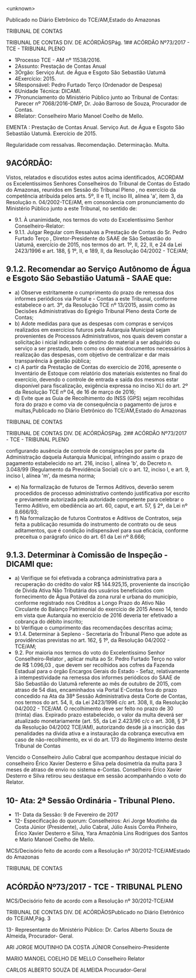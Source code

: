 &lt;unknown&gt;

Publicado  no  Diário  Eletrônico  do TCE/AM,Estado do Amazonas

TRIBUNAL DE CONTAS

TRIBUNAL DE CONTAS DIV. DE  ACÓRDÃOSPág. 1## ACÓRDÃO Nº73/2017 - TCE - TRIBUNAL PLENO

- 1Processo TCE - AM nº 11538/2016.
- 2Assunto: Prestação de Contas Anual
- 3Órgão: Serviço Aut. de Água e Esgoto São Sebastião Uatumã
- 4Exercício: 2015.
- 5Responsável: Pedro Furtado Terço (Ordenador de Despesa)
- 6Unidade Técnica: DICAMI.
- 7Pronunciamento do Ministério Público junto ao Tribunal de Contas: Parecer nº 7068/2016-DMP, Dr. João Barroso de Souza, Procurador de Contas.
- 8Relator: Conselheiro Mario Manoel Coelho de Mello.

EMENTA : Prestação de Contas Anual. Serviço Aut. de Água e Esgoto São Sebastião Uatumã. Exercício de 2015.

Regularidade com ressalvas. Recomendação. Determinação. Multa.

## 9ACÓRDÃO:

Vistos, relatados e discutidos estes autos acima  identificados, ACORDAM os Excelentíssimos  Senhores  Conselheiros  do  Tribunal  de  Contas  do  Estado  do  Amazonas, reunidos em Sessão do Tribunal Pleno , no exercício da competência atribuída pelos arts. 5º, II e  11,  inciso  III,  alínea  'a',  item  3,  da  Resolução  n.  04/2002-TCE/AM, em  consonância  com pronunciamento do Ministério Público junto a este Tribunal, no sentido de:

- 9.1. À unanimidade, nos termos do voto do Excelentíssimo Senhor Conselheiro-Relator:
- 9.1.1. Julgar Regular com Ressalvas a  Prestação de Contas do Sr. Pedro Furtado Terço ,  Diretor-Presidente do SAAE de São Sebastião do  Uatumã, exercício de 2015, nos termos do art. 1º, II, 22, II, e 24 da Lei 2423/1996 e art. 188, § 1º, II, e 189, II, da Resolução 04/2002 - TCE/AM;

## 9.1.2. Recomendar  ao  Serviço  Autônomo  de  Água  e  Esgoto  São  Sebastião Uatumã - SAAE que:

- a) Observe  estritamente o  cumprimento  do  prazo  de  remessa  dos  informes periódicos  via Portal e  - Contas a este  Tribunal, conforme estabelece o art. 3º, da  Resolução  TCE  nº  13/2015,  assim  como às  Decisões  Administrativas  do Egrégio Tribunal Pleno desta Corte de Contas;
- b) Adote medidas para que as despesas com compras e serviços realizados em exercícios  futuros  pela  Autarquia  Municipal sejam  provenientes  de  Processos Administrativos, nos quais devem  constar  a solicitação i nicial indicando o destino  do  material  a  ser  adquirido  ou serviço  a  ser  prestado,  bem  como  os demais  documentos  necessários  à  realização  das  despesas,  com  objetivo  de centralizar e dar mais transparência à gestão pública;
- c) A partir da Prestação de Contas do exercício de 2016, apresente o Inventário de Estoque  com  relatório dos materiais existentes no final do exercício, devendo  o  controle  de  entrada  e  saída  dos  mesmos  estar  disponível  para fiscalização, exigência expressa  no inciso  XLI do art. 2º  da  Resolução  TCE nº 04, de 16 de março de 2016;
- d) Evite que as Guia de Recolhimento do INSS (GPS) sejam recolhidas fora do prazo e como via de consequência o pagamento de juros e multas,Publicado  no  Diário  Eletrônico  do TCE/AM,Estado do Amazonas

TRIBUNAL DE CONTAS

TRIBUNAL DE CONTAS DIV. DE  ACÓRDÃOSPág. 2## ACÓRDÃO Nº73/2017 - TCE - TRIBUNAL PLENO

configurando ausência de controle de consignações por parte da Administração daquela Autarquia Municipal, infringindo assim o prazo de pagamento estabelecido no art. 216, inciso I, alínea 'b', do Decreto n. 3.048/99 (Regulamento  da  Previdência  Social)  c/c  o  art.  12,  inciso  I,  e  art.  9,  inciso  I, alínea 'm', da mesma norma;

- e) Na formalização de futuros de Termos Aditivos, deverão serem procedidos de processo administrativo contendo justificativa por escrito e previamente autorizada  pela  autoridade  competente  para  celebrar  o  Termo  Aditivo,  em obediência ao art. 60, caput, e art. 57, § 2º, da Lei nº 8.666/93;
- f) Na  formalização  de  futuros  Contratos  e  Aditivos  de  Contratos,  seja  feita  a publicação resumida do instrumento de contrato ou de seus aditamentos, que é condição indispensável para  sua eficácia, conforme  preceitua  o  parágrafo único do art. 61 da Lei nº 8.666;

## 9.1.3. Determinar à Comissão de Inspeção - DICAMI que:

- a) Verifique  se  foi  efetivada  a  cobrança  administrativa  para  a  recuperação  do crédito  do  valor  R$  144.925,15,  proveniente  da  inscrição  de  Divida  Ativa  Não Tributária  dos  usuários  beneficiados  com  fornecimento  de  Água  Potável  da zona  rural  e  urbana  do  município,  conforme  registrado  nos  Créditos  a  Longo Prazo  do Ativo Não Circulante do Balanço Patrimonial do  exercício  de  2015  Anexo  14,  tendo  em  vista que  Autarquia no  exercício  de  2016  deveria  ter efetivado a cobrança do débito inscrito;
- b) Verifique o cumprimento das recomendações descritas acima;
- 9.1.4. Determinar à Sepleno  -  Secretaria  do  Tribunal Pleno que adote as providências previstas no art. 162, § 1º, da Resolução 04/2002 - TCE/AM;
- 9.2. Por maioria nos termos do  voto do Excelentíssimo Senhor  Conselheiro-Relator ,  aplicar multa ao Sr. Pedro Furtado Terço no  valor  de R$ 1.096,03 ,  que devem ser recolhidos aos  cofres  da  Fazenda  Estadual  para  o  órgão  Encargos  Gerais  do  Estado  -  Sefaz, relativamente  à  intempestividade  na  remessa  dos  informes  periódicos  do  SAAE  de  São Sebastião do Uatumã  referente ao mês de  outubro de  2015,  com atraso de  54 dias, encaminhados  via  Portal  E-Contas  fora  do  prazo  concedido  na  Ata  da  38ª  Sessão Administrativa desta Corte de Contas, nos termos do  art. 54, II, da Lei 2423/1996 c/c art. 308,  II, da  Resolução 04/2002 -  TCE/AM. O  recolhimento deve ser  feito  no  prazo de  30 (trinta) dias.  Expirado  prazo  estabelecido, o valor da  multa  deverá  ser  atualizado monetariamente  (art.  55,  da  Lei  2.423/96  c/c  o  art.  308,  §  3º  da  Resolução  04/2002 TCE/AM),  autorizando  desde  já a inscrição das penalidades na dívida ativa e a instauração  da  cobrança executiva  em  caso  de  não-recolhimento,  ex  vi  do  art.  173 do Regimento Interno deste Tribunal de Contas

Vencido o  Conselheiro Julio  Cabral que acompanhou  destaque inicial do conselheiro Érico Xavier Desterro e Silva pela dosimetria  da multa para 3 meses de atraso de envio  no sistema e-Contas. Conselheiro Érico Xavier  Desterro e Silva retirou seu destaque em sessão  acompanhando o  voto do Relator.

## 10- Ata: 2ª Sessão Ordinária - Tribunal Pleno.

- 11- Data da Sessão: 9 de Fevereiro de 2017
- 12- Especificação  do  quorum: Conselheiros: Ari  Jorge  Moutinho  da  Costa  Júnior  (Presidente), Julio  Cabral,  Júlio Assis Corrêa Pinheiro, Érico  Xavier  Desterro e Silva, Yara Amazônia Lins Rodrigues dos Santos e Mario Manoel Coelho de Mello.

MCS/Decisório feito de acordo com a Resolução nº 30/2012-TCE/AMEstado do Amazonas

TRIBUNAL DE CONTAS

## ACÓRDÃO Nº73/2017 - TCE - TRIBUNAL PLENO

MCS/Decisório feito de acordo com a Resolução nº 30/2012-TCE/AM

TRIBUNAL DE CONTAS DIV. DE  ACÓRDÃOSPublicado  no  Diário  Eletrônico  do TCE/AM,Pág. 3

13- Representante  do  Ministério  Público: Dr. Carlos  Alberto  Souza  de  Almeida,  Procurador- Geral.

ARI JORGE MOUTINHO DA COSTA JÚNIOR Conselheiro-Presidente

MARIO MANOEL COELHO DE MELLO Conselheiro Relator

CARLOS ALBERTO SOUZA DE ALMEIDA Procurador-Geral